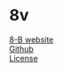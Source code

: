 # 8v
[8-B website](http://8v-dz.tk)  
[Github](https://github.com/8-v/8v)  
[License](https://github.com/8-v/8v/blob/master/LICENSE.md)  
